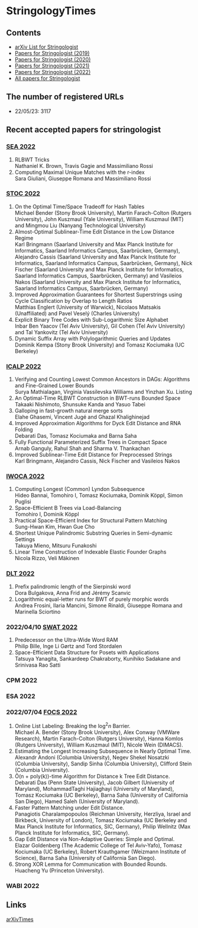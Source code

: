 # StringologyTimes


## Contents
- [arXiv List for Stringologist](https://stringologytimes.github.io/StringologyTimes/docs/output/arxiv_list)
- [Papers for Stringologist (2019)](https://stringologytimes.github.io/StringologyTimes/docs/output/list_2019)
- [Papers for Stringologist (2020)](https://stringologytimes.github.io/StringologyTimes/docs/output/list_2020)
- [Papers for Stringologist (2021)](https://stringologytimes.github.io/StringologyTimes/docs/output/list_2021)
- [Papers for Stringologist (2022)](https://stringologytimes.github.io/StringologyTimes/docs/output/list_2022)
- [All papers for Stringologist](https://stringologytimes.github.io/StringologyTimes/docs/output/complete_list)

## The number of registered URLs
- 22/05/23: 3117

## Recent accepted papers for stringologist

### [SEA 2022](https://sea2022.ifi.uni-heidelberg.de/acceptedpapers.html)
1. RLBWT Tricks  
Nathaniel K. Brown, Travis Gagie and Massimiliano Rossi  
2. Computing Maximal Unique Matches with the r-index  
Sara Giuliani, Giuseppe Romana and Massimiliano Rossi  

### [STOC 2022](http://acm-stoc.org/stoc2022/accepted-papers.html)

1. On the Optimal Time/Space Tradeoff for Hash Tables  
Michael Bender (Stony Brook University), Martin Farach-Colton (Rutgers University), John Kuszmaul (Yale University), William Kuszmaul (MIT) and Mingmou Liu (Nanyang Technological University)  
2. Almost-Optimal Sublinear-Time Edit Distance in the Low Distance Regime  
Karl Bringmann (Saarland University and Max Planck Institute for Informatics, Saarland Informatics Campus, Saarbrücken, Germany), Alejandro Cassis (Saarland University and Max Planck Institute for Informatics, Saarland Informatics Campus, Saarbrücken, Germany), Nick Fischer (Saarland University and Max Planck Institute for Informatics, Saarland Informatics Campus, Saarbrücken, Germany) and Vasileios Nakos (Saarland University and Max Planck Institute for Informatics, Saarland Informatics Campus, Saarbrücken, Germany)   
3. Improved Approximation Guarantees for Shortest Superstrings using Cycle Classification by Overlap to Length Ratios  
Matthias Englert (University of Warwick), Nicolaos Matsakis (Unaffiliated) and Pavel Veselý (Charles University)   
4. Explicit Binary Tree Codes with Sub-Logarithmic Size Alphabet  
Inbar Ben Yaacov (Tel Aviv University), Gil Cohen (Tel Aviv University) and Tal Yankovitz (Tel Aviv University)   
5. Dynamic Suffix Array with Polylogarithmic Queries and Updates  
Dominik Kempa (Stony Brook University) and Tomasz Kociumaka (UC Berkeley)   

### [ICALP 2022](https://icalp2022.irif.fr/?page_id=85)
1. Verifying and Counting Lowest Common Ancestors in DAGs: Algorithms and Fine-Grained Lower Bounds  
Surya Mathialagan, Virginia Vassilevska Williams and Yinzhan Xu. Listing  
2. An Optimal-Time RLBWT Construction in BWT-runs Bounded Space  
Takaaki Nishimoto, Shunsuke Kanda and Yasuo Tabei  
3. Galloping in fast-growth natural merge sorts  
Elahe Ghasemi, Vincent Jugé and Ghazal Khalighinejad  
4. Improved Approximation Algorithms for Dyck Edit Distance and RNA Folding  
Debarati Das, Tomasz Kociumaka and Barna Saha  
5. Fully Functional Parameterized Suffix Trees in Compact Space  
Arnab Ganguly, Rahul Shah and Sharma V. Thankachan  
6. Improved Sublinear-Time Edit Distance for Preprocessed Strings  
Karl Bringmann, Alejandro Cassis, Nick Fischer and Vasileios Nakos  

### [IWOCA 2022](https://www.uni-trier.de/en/universitaet/fachbereiche-faecher/fachbereich-iv/faecher/informatikwissenschaften/professuren/theoretische-informatik/research/conferences-and-workshops/iwoca-2022)
1. Computing Longest (Common) Lyndon Subsequence  
Hideo Bannai, Tomohiro I, Tomasz Kociumaka, Dominik Köppl, Simon Puglisi 
2. Space-Efficient B Trees via Load-Balancing  
Tomohiro I, Dominik Köppl  
3. Practical Space-Efficient Index for Structural Pattern Matching  
Sung-Hwan Kim, Hwan Gue Cho  
4. Shortest Unique Palindromic Substring Queries in Semi-dynamic Settings  
Takuya Mieno, Mitsuru Funakoshi  
5. Linear Time Construction of Indexable Elastic Founder Graphs  
Nicola Rizzo, Veli Mäkinen  

### [DLT 2022](https://www.usf.edu/arts-sciences/conferences/dlt2022/accepted_papers.aspx)
1. Prefix palindromic length of the Sierpinski word  
Dora Bulgakova, Anna Frid and Jérémy Scanvic  
2. Logarithmic equal-letter runs for BWT of purely morphic words  
Andrea Frosini, Ilaria Mancini, Simone Rinaldi, Giuseppe Romana and Marinella Sciortino  

### 2022/04/10 [SWAT 2022](https://www.setur.fo/en/education/swat-2022/) 

1. Predecessor on the Ultra-Wide Word RAM  
Philip Bille, Inge Li Gørtz and Tord Stordalen  
2. Space-Efficient Data Structure for Posets with Applications  
Tatsuya Yanagita, Sankardeep Chakraborty, Kunihiko Sadakane and Srinivasa Rao Satti

### CPM 2022

### ESA 2022

### 2022/07/04 [FOCS 2022](https://focs2022.eecs.berkeley.edu/accepted_papers.html)

1. Online List Labeling: Breaking the $\log^2 n$ Barrier.  
Michael A. Bender (Stony Brook University), Alex Conway (VMWare Research), Martin Farach-Colton (Rutgers University), Hanna Komlos (Rutgers University), William Kuszmaul (MIT), Nicole Wein (DIMACS).  
2. Estimating the Longest Increasing Subsequence in Nearly Optimal Time.  
Alexandr Andoni (Columbia University), Negev Shekel Nosatzki (Columbia University), Sandip Sinha (Columbia University), Clifford Stein (Columbia University).  
3. Õ(n + poly(k))-time Algorithm for Distance k Tree Edit Distance.  
Debarati Das (Penn State University), Jacob Gilbert (University of Maryland), MohammadTaghi Hajiaghayi (University of Maryland), Tomasz Kociumaka (UC Berkeley), Barna Saha (University of California San Diego), Hamed Saleh (University of Maryland).  
4. Faster Pattern Matching under Edit Distance.  
Panagiotis Charalampopoulos (Reichman University, Herzliya, Israel and Birkbeck, University of London), Tomasz Kociumaka (UC Berkeley and Max Planck Institute for Informatics, SIC, Germany), Philip Wellnitz (Max Planck Institute for Informatics, SIC, Germany).  
5. Gap Edit Distance via Non-Adaptive Queries: Simple and Optimal.  
Elazar Goldenberg (The Academic College of Tel Aviv-Yafo), Tomasz Kociumaka (UC Berkeley), Robert Krauthgamer (Weizmann Institute of Science), Barna Saha (University of California San Diego).  
6. Strong XOR Lemma for Communication with Bounded Rounds.  
Huacheng Yu (Princeton University).  
 

### WABI 2022

## Links
[arXivTimes](https://github.com/arXivTimes/arXivTimes)